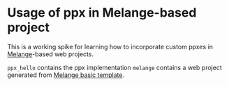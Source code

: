 # Usage of ppx in Melange-based project

This is a working spike for learning how to incorporate custom ppxes in [Melange](https://github.com/melange-re/melange)-based web projects.

`ppx_hello` contains the ppx implementation
`melange` contains a web project generated from [Melange basic template](https://github.com/melange-re/melange-basic-template).
